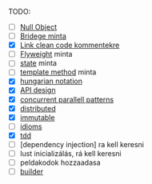 TODO:
- [ ] [Null Object](patterns.md/#null-object)
- [ ] [Bridege minta](patterns.md/#bridge)
- [x] [Link clean code kommentekre](refactoring.md/#comments)
- [ ] [Flyweight](patterns.md/#flyweight) minta
- [ ] [state](patterns.md/#state) minta
- [ ] [template method](patterns.md/#template-method) minta
- [x] [hungarian notation](cleanCode.md/#kerüljük-a-névkódolást)
- [x] [API design](APIDesign.md)
- [x] [concurrent parallell patterns](concurrentParalell.md)
- [x] [distributed](distributed.md)
- [x] [immutable](immutable.md)
- [ ] [idioms](idioms.md)
- [x] [tdd](APIDesign.md/#4-definiáljuk-az-api-t)
- [ ] [dependency injection] ra kell keresni
- [ ] lust inicializálás, rá kell keresni
- [ ] peldakodok hozzaadasa
- [ ] [builder](patterns.md/#builder)